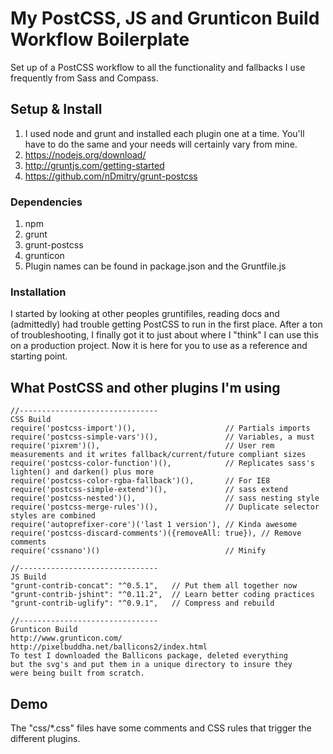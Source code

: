 # My PostCSS, JS and Grunticon Build Workflow Boilerplate
Set up of a PostCSS workflow to all the functionality and fallbacks I use frequently from Sass and Compass.

## Setup & Install

1. I used node and grunt and installed each plugin one at a time. You'll have to do the same and your needs will certainly vary from mine.
2. https://nodejs.org/download/
3. http://gruntjs.com/getting-started
4. https://github.com/nDmitry/grunt-postcss

### Dependencies

1. npm
2. grunt 
3. grunt-postcss
4. grunticon
5. Plugin names can be found in package.json and the Gruntfile.js

### Installation

I started by looking at other peoples gruntifiles, reading docs and (admittedly) had trouble getting PostCSS to run in the first place. After a ton of troubleshooting, I finally got it to just about where I "think" I can use this on a production project. Now it is here for you to use as a reference and starting point.


## What PostCSS and other plugins I'm using

```
//-------------------------------
CSS Build
require('postcss-import')(),                    // Partials imports
require('postcss-simple-vars')(),               // Variables, a must
require('pixrem')(),                            // User rem measurements and it writes fallback/current/future compliant sizes
require('postcss-color-function')(),            // Replicates sass's lighten() and darken() plus more
require('postcss-color-rgba-fallback')(),       // For IE8
require('postcss-simple-extend')(),             // sass extend
require('postcss-nested')(),                    // sass nesting style
require('postcss-merge-rules')(),               // Duplicate selector styles are combined
require('autoprefixer-core')('last 1 version'), // Kinda awesome
require('postcss-discard-comments')({removeAll: true}), // Remove comments
require('cssnano')()                            // Minify

//-------------------------------
JS Build
"grunt-contrib-concat": "^0.5.1",   // Put them all together now
"grunt-contrib-jshint": "^0.11.2",  // Learn better coding practices
"grunt-contrib-uglify": "^0.9.1",   // Compress and rebuild

//-------------------------------
Grunticon Build
http://www.grunticon.com/
http://pixelbuddha.net/ballicons2/index.html
To test I downloaded the Ballicons package, deleted everything 
but the svg's and put them in a unique directory to insure they 
were being built from scratch.
```

## Demo

The "css/*.css" files have some comments and CSS rules that trigger the different plugins.